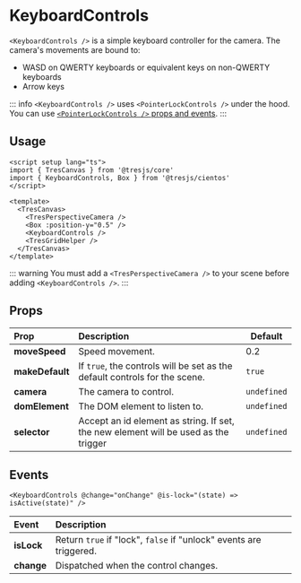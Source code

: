 # KeyboardControls

<DocsDemo>
  <KeyboardControlsDemo />
</DocsDemo>

`<KeyboardControls />` is a simple keyboard controller for the camera. The camera's movements are bound to:

* WASD on QWERTY keyboards or equivalent keys on non-QWERTY keyboards
* Arrow keys

::: info
`<KeyboardControls />` uses `<PointerLockControls />` under the hood. You can use [`<PointerLockControls />` props and events](pointer-lock-controls#props).
:::

## Usage

```vue{3,10}
<script setup lang="ts">
import { TresCanvas } from '@tresjs/core'
import { KeyboardControls, Box } from '@tresjs/cientos'
</script>

<template>
  <TresCanvas>
    <TresPerspectiveCamera />
    <Box :position-y="0.5" />
    <KeyboardControls />
    <TresGridHelper />
  </TresCanvas>
</template>
```

::: warning
You must add a `<TresPerspectiveCamera />` to your scene before adding `<KeyboardControls />`.
:::

## Props

| Prop            | Description                          | Default |
| :-------------- | :----------------------------------- | ------- |
| **moveSpeed**   | Speed movement.                      | 0.2     |
| **makeDefault** | If `true`, the controls will be set as the default controls for the scene.          | `true`     |
| **camera**      | The camera to control.                                                              | `undefined` |
| **domElement**  | The DOM element to listen to.                                                       | `undefined` |
| **selector**    | Accept an id element as string. If set, the new element will be used as the trigger | `undefined` |

## Events

```vue
<KeyboardControls @change="onChange" @is-lock="(state) => isActive(state)" />
```

| Event      | Description                                                      |
| :--------- | :--------------------------------------------------------------- |
| **isLock** | Return `true` if "lock", `false` if "unlock" events are triggered. |
| **change** | Dispatched when the control changes.                             |
